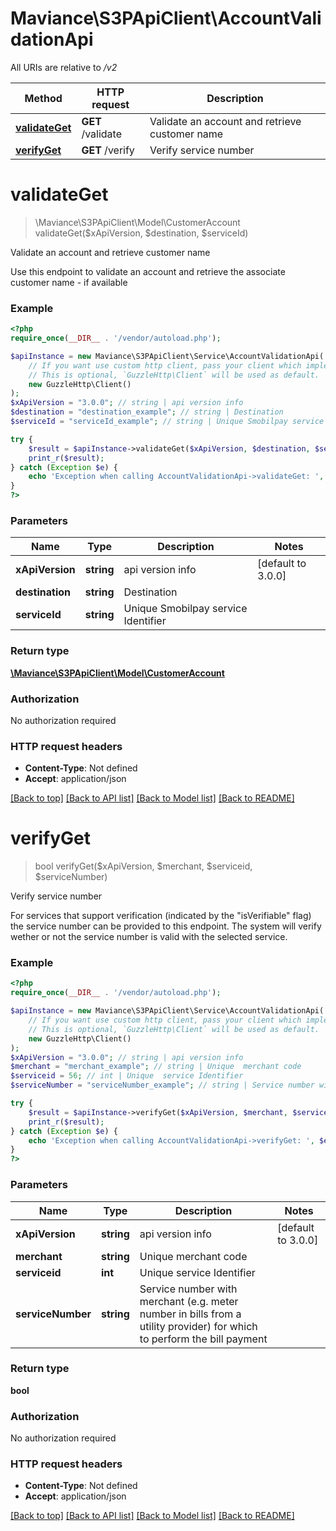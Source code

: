# Maviance\S3PApiClient\AccountValidationApi

All URIs are relative to */v2*

Method | HTTP request | Description
------------- | ------------- | -------------
[**validateGet**](AccountValidationApi.md#validateget) | **GET** /validate | Validate an account and retrieve customer name
[**verifyGet**](AccountValidationApi.md#verifyget) | **GET** /verify | Verify service number

# **validateGet**
> \Maviance\S3PApiClient\Model\CustomerAccount validateGet($xApiVersion, $destination, $serviceId)

Validate an account and retrieve customer name

Use this endpoint to validate an account and retrieve the associate customer name - if available

### Example
```php
<?php
require_once(__DIR__ . '/vendor/autoload.php');

$apiInstance = new Maviance\S3PApiClient\Service\AccountValidationApi(
    // If you want use custom http client, pass your client which implements `GuzzleHttp\ClientInterface`.
    // This is optional, `GuzzleHttp\Client` will be used as default.
    new GuzzleHttp\Client()
);
$xApiVersion = "3.0.0"; // string | api version info
$destination = "destination_example"; // string | Destination
$serviceId = "serviceId_example"; // string | Unique Smobilpay service Identifier

try {
    $result = $apiInstance->validateGet($xApiVersion, $destination, $serviceId);
    print_r($result);
} catch (Exception $e) {
    echo 'Exception when calling AccountValidationApi->validateGet: ', $e->getMessage(), PHP_EOL;
}
?>
```

### Parameters

Name | Type | Description  | Notes
------------- | ------------- | ------------- | -------------
 **xApiVersion** | **string**| api version info | [default to 3.0.0]
 **destination** | **string**| Destination |
 **serviceId** | **string**| Unique Smobilpay service Identifier |

### Return type

[**\Maviance\S3PApiClient\Model\CustomerAccount**](../Model/CustomerAccount.md)

### Authorization

No authorization required

### HTTP request headers

 - **Content-Type**: Not defined
 - **Accept**: application/json

[[Back to top]](#) [[Back to API list]](../../README.md#documentation-for-api-endpoints) [[Back to Model list]](../../README.md#documentation-for-models) [[Back to README]](../../README.md)

# **verifyGet**
> bool verifyGet($xApiVersion, $merchant, $serviceid, $serviceNumber)

Verify service number

For services that support verification (indicated by the \"isVerifiable\" flag) the service number can be provided to this endpoint. The system will verify wether or not the service number is valid with the selected service.

### Example
```php
<?php
require_once(__DIR__ . '/vendor/autoload.php');

$apiInstance = new Maviance\S3PApiClient\Service\AccountValidationApi(
    // If you want use custom http client, pass your client which implements `GuzzleHttp\ClientInterface`.
    // This is optional, `GuzzleHttp\Client` will be used as default.
    new GuzzleHttp\Client()
);
$xApiVersion = "3.0.0"; // string | api version info
$merchant = "merchant_example"; // string | Unique  merchant code
$serviceid = 56; // int | Unique  service Identifier
$serviceNumber = "serviceNumber_example"; // string | Service number with merchant (e.g. meter number in bills from a utility provider) for which to perform the bill payment

try {
    $result = $apiInstance->verifyGet($xApiVersion, $merchant, $serviceid, $serviceNumber);
    print_r($result);
} catch (Exception $e) {
    echo 'Exception when calling AccountValidationApi->verifyGet: ', $e->getMessage(), PHP_EOL;
}
?>
```

### Parameters

Name | Type | Description  | Notes
------------- | ------------- | ------------- | -------------
 **xApiVersion** | **string**| api version info | [default to 3.0.0]
 **merchant** | **string**| Unique  merchant code |
 **serviceid** | **int**| Unique  service Identifier |
 **serviceNumber** | **string**| Service number with merchant (e.g. meter number in bills from a utility provider) for which to perform the bill payment |

### Return type

**bool**

### Authorization

No authorization required

### HTTP request headers

 - **Content-Type**: Not defined
 - **Accept**: application/json

[[Back to top]](#) [[Back to API list]](../../README.md#documentation-for-api-endpoints) [[Back to Model list]](../../README.md#documentation-for-models) [[Back to README]](../../README.md)

